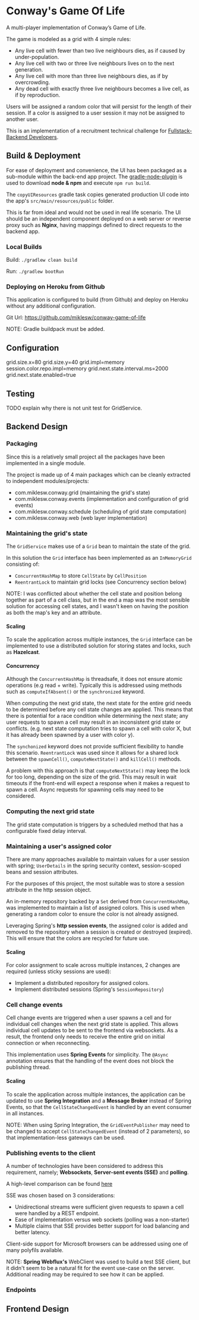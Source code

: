 # Conway's Game Of Life

A multi-player implementation of Conway’s Game of Life. 

The game is modeled as a grid with 4 simple rules:

- Any live cell with fewer than two live neighbours dies, as if caused by under-population.
- Any live cell with two or three live neighbours lives on to the next generation.
- Any live cell with more than three live neighbours dies, as if by overcrowding.
- Any dead cell with exactly three live neighbours becomes a live cell, as if by reproduction.

Users will be assigned a random color that will persist for the length of their session. If a color is assigned to a user session it may not be assigned to another user.

This is an implementation of a recruitment technical challenge for [Fullstack-Backend Developers](https://hackmd.io/s/SyXikdg_g#Full-Stack--Backend-Developer--Eng-Manager).


## Build & Deployment 

For ease of deployment and convenience, the UI has been packaged as a sub-module within the back-end app project. The [gradle-node-plugin](https://github.com/srs/gradle-node-plugin) is used to download **node & npm** and execute `npm run build`.

The `copyUIResources` gradle task copies generated production UI code into the app's `src/main/resources/public` folder.

This is far from ideal and would not be used in real life scenario. The UI should be an independent component deployed on a web server or reverse proxy such as **Nginx**, having mappings defined to direct requests to the backend app.

### Local Builds

Build: `./gradlew clean build`

Run: `./gradlew bootRun`

### Deploying on Heroku from Github

This application is configured to build (from Github) and deploy on Heroku without any additional configuration.

Git Url: https://github.com/miklesw/conway-game-of-life

NOTE: Gradle buildpack must be added.

## Configuration

grid.size.x=80
grid.size.y=40
grid.impl=memory
session.color.repo.impl=memory
grid.next.state.interval.ms=2000
grid.next.state.enabled=true


## Testing

TODO explain why there is not unit test for GridService. 

## Backend Design 

### Packaging

Since this is a relatively small project all the packages have been implemented in a single module. 

The project is made up of 4 main packages which can be cleanly extracted to independent modules/projects:

- com.miklesw.conway.grid (maintaining the grid's state)
- com.miklesw.conway.events (implementation and configuration of grid events)
- com.miklesw.conway.schedule (scheduling of grid state computation)
- com.miklesw.conway.web (web layer implementation)


### Maintaining the grid's state
The `GridService` makes use of a `Grid` bean to maintain the state of the grid. 

In this solution the `Grid` interface has been implemented as an `InMemoryGrid` consisting of:
 - `ConcurrentHashMap` to store `CellState` by `CellPosition` 
 - `ReentrantLock` to maintain grid locks (see Concurrency section below)

NOTE: I was conflicted about whether the cell state and position belong together as part of a cell class, but in the end a map was the most sensible solution for accessing cell states, and I wasn't keen on having the position as both the map's key and an attribute.

#### Scaling
To scale the application across multiple instances, the `Grid` interface can be implemented to use a distributed solution for storing states and locks, such as **Hazelcast**.

#### Concurrency

Although the `ConcurrentHashMap` is threadsafe, it does not ensure atomic operations (e.g read + write). Typically this is addressed using methods such as `computeIfAbsent()` or the `synchronized` keyword.

When computing the next grid state, the next state for the entire grid needs to be determined before any cell state changes are applied. This means that there is potential for a race condition while determining the next state; any user requests to spawn a cell may result in an inconsistent grid state or conflicts. (e.g. next state computation tries to spawn a cell with color X, but it has already been spawned by a user with color y).

The `synchonized` keyword does not provide sufficient flexibility to handle this scenario. `ReentrantLock` was used since it allows for a shared lock between the `spawnCell()`, `computeNextState()` and `killCell()` methods.

A problem with this approach is that `computeNextState()` may keep the lock for too long, depending on the size of the grid. This may result in wait timeouts if the front-end will expect a response when it makes a request to spawn a cell. Async requests for spawning cells may need to be considered.

### Computing the next grid state

The grid state computation is triggers by a scheduled method that has a configurable fixed delay interval.

### Maintaining a user's assigned color 

There are many approaches available to maintain values for a user session with spring; `UserDetails` in the spring security context, session-scoped beans and session attributes.

For the purposes of this project, the most suitable was to store a session attribute in the http session object. 

An in-memory repository backed by a `Set` derived from `ConcurrentHashMap`, was implemented to maintain a list of assigned colors. This is used when generating a random color to ensure the color is not already assigned.

Leveraging Spring's **http session events**, the assigned color is added and removed to the repository when a session is created or destroyed (expired). This will ensure that the colors are recycled for future use.

#### Scaling

For color assignment to scale across multiple instances, 2 changes are required (unless sticky sessions are used):

- Implement a distributed repository for assigned colors.
- Implement distributed sessions (Spring's `SessionRepository`)

### Cell change events

Cell change events are triggered when a user spawns a cell and for individual cell changes when the next grid state is applied. This allows individual cell updates to be sent to the frontend via websockets. As a result, the frontend only needs to receive the entire grid on initial connection or when reconnecting.

This implementation uses **Spring Events** for simplicity. The `@Async` annotation ensures that the handling of the event does not block the publishing thread.

#### Scaling
To scale the application across multiple instances, the application can be updated to use **Spring Integration** and a **Message Broker** instead of Spring Events, so that the `CellStateChangedEvent` is handled by an event consumer in all instances.

NOTE: When using Spring Integration, the `GridEventPublisher` may need to be changed to accept `CellStateChangedEvent` (instead of 2 parameters), so that implementation-less gateways can be used.

### Publishing events to the client

A number of technologies have been considered to address this requirement, namely; **Websockets**, **Server-sent events (SSE)** and **polling**. 

A high-level comparison can be found [here](https://image.slidesharecdn.com/2015-06-22parisjswebsocketvsssev2-150624185438-lva1-app6891/95/websocket-vs-sse-parisjs-240615-11-638.jpg?cb=1435172291)

SSE was chosen based on 3 considerations:
- Unidirectional streams were sufficient given requests to spawn a cell were handled by a REST endpoint.
- Ease of implementation versus web sockets (polling was a non-starter)
- Multiple claims that SSE provides better support for load balancing and better latency.

Client-side support for Microsoft browsers can be addressed using one of many polyfils available.

NOTE: **Spring Webflux's** WebClient was used to build a test SSE client, but it didn't seem to be a natural fit for the event use-case on the server. Additional reading may be required to see how it can be applied.


### Endpoints

## Frontend Design

